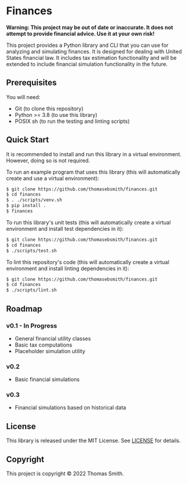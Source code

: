# Finances
**Warning: This project may be out of date or inaccurate. It does not attempt
to provide financial advice. Use it at your own risk!**

This project provides a Python library and CLI that you can use for analyzing
and simulating finances. It is designed for dealing with United States financial
law. It includes tax estimation functionality and will be extended to include
financial simulation functionality in the future.

## Prerequisites
You will need:
- Git (to clone this repository)
- Python >= 3.8 (to use this library)
- POSIX sh (to run the testing and linting scripts)

## Quick Start
It is recommended to install and run this library in a virtual environment.
However, doing so is not required.

To run an example program that uses this library (this will automatically
create and use a virtual environment):
```sh
$ git clone https://github.com/thomasebsmith/finances.git
$ cd finances
$ . ./scripts/venv.sh
$ pip install .
$ finances
```

To run this library's unit tests (this will automatically create a virtual
environment and install test dependencies in it):
```sh
$ git clone https://github.com/thomasebsmith/finances.git
$ cd finances
$ ./scripts/test.sh
```

To lint this repository's code (this will automatically create a virtual
environment and install linting dependencies in it):
```sh
$ git clone https://github.com/thomasebsmith/finances.git
$ cd finances
$ ./scripts/lint.sh
```

## Roadmap
### v0.1 - In Progress
- General financial utility classes
- Basic tax computations
- Placeholder simulation utility

### v0.2
- Basic financial simulations

### v0.3
- Financial simulations based on historical data

## License
This library is released under the MIT License. See [LICENSE](./LICENSE) for
details.

## Copyright
This project is copyright © 2022 Thomas Smith.
